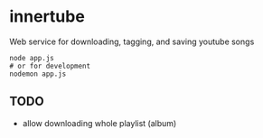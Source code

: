 # innertube
Web service for downloading, tagging, and saving youtube songs

    node app.js
    # or for development
    nodemon app.js

## TODO
- allow downloading whole playlist (album)
